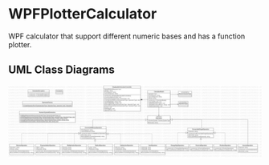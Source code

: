# WPFPlotterCalculator
WPF calculator that support different numeric bases and has a function plotter.

## UML Class Diagrams

![Class Diagram](classdiagram.jpg)
